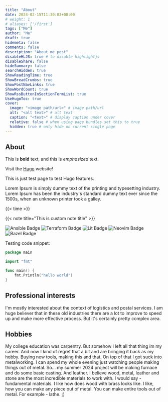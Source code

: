 ```yaml
---
title: "About"
date: 2024-02-15T11:30:03+00:00
# weight: 1
# aliases: ['/first']
tags: ["Me"]
author: "Me"
draft: true
hidemeta: false
comments: false
description: "About me post"
disableHLJS: true # to disable highlightjs
disableShare: false
hideSummary: false
searchHidden: true
ShowReadingTime: true
ShowBreadCrumbs: true
ShowPostNavLinks: true
ShowWordCount: true
ShowRssButtonInSectionTermList: true
UseHugoToc: true
cover:
  image: "<image path/url>" # image path/url
  alt: "<alt text>" # alt text
  caption: "<text>" # display caption under cover
  relative: false # when using page bundles set this to true
  hidden: true # only hide on current single page
---
```


## About

This is **bold** text, and this is _emphasized_ text.

Visit the [Hugo](https://gohugo.io) website!

This is just test page to test Hugo features.

Lorem Ipsum is simply dummy text of the printing and typesetting industry. Lorem
Ipsum has been the industry's standard dummy text ever since the 1500s, when an
unknown printer took a galley.

{{< time >}}

{{< note title="This is custom note title" >}}

![Ansible Badge](https://img.shields.io/badge/Ansible-E00?logo=ansible&logoColor=fff&style=flat)
![Terraform Badge](https://img.shields.io/badge/Terraform-844FBA?logo=terraform&logoColor=fff&style=flat)
![Lit Badge](https://img.shields.io/badge/Lit-324FFF?logo=lit&logoColor=fff&style=flat)
![Neovim Badge](https://img.shields.io/badge/Neovim-57A143?logo=neovim&logoColor=fff&style=flat)
![Bazel Badge](https://img.shields.io/badge/Bazel-43A047?logo=bazel&logoColor=fff&style=flat)

Testing code snippet:

```go
package main

import "fmt"

func main() {
    fmt.Println("hello world")
}
```

## Professional interests

I'm mostly interested about the context of logistics and postal services. I am
huge believer that in these old industries there are a lot to improve to speed
up and make more effective process. But it's certainly pretty complex area.

## Hobbies

My college education was carpentry. But somehow I left all that thing im my
career. And now I kind of regret that a bit and are bringing it back as my
hobby. Buying new tools, making this and that. On top of that I got suck into
metalworking. I can spend my whole evening just watching people making things
out of metal. So... my summer 2024 project will be making furnace and do some
basic casting.
And leather. I believe wood, metal, leather and stone are the most incredible
materials to work with. I would say - fundamental materials. I like how does
wood with brass looks like. I like, how you can make any piece out of metal. You
can make entire tools out of metal. For example - lathe. ;)
